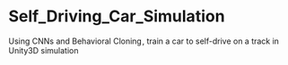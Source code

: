 # Self_Driving_Car_Simulation
Using CNNs and Behavioral Cloning , train a car to self-drive on a track in Unity3D simulation
